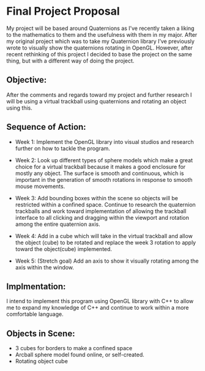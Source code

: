 # **Final Project Proposal**
My project will be based around Quaternions as I’ve recently taken a liking to the mathematics to them and the usefulness with them in my major. After my original project which was to take my Quaternion library I’ve previously wrote to visually show the quaternions rotating in OpenGL. However, after recent rethinking of this project I decided to base the project on the same thing, but with a different way of doing the project.

## **Objective:**
After the comments and regards toward my project and further research I will be using a virtual trackball using quaternions and rotating an object using this. 

## **Sequence of Action:**
* Week 1: Implement the OpenGL library into visual studios and research further on how to tackle the program.

* Week 2: Look up different types of sphere models which make a great choice for a virtual trackball because it makes a good enclosure for mostly any object. The surface is smooth and continuous, which is important in the generation of smooth rotations in response to smooth mouse movements.

* Week 3: Add bounding boxes within the scene so objects will be restricted within a confined space. Continue to research the quaternion trackballs and work toward implementation of allowing the trackball interface to all clicking and dragging within the viewport and rotation among the entire quaternion axis.

* Week 4: Add in a cube which will take in the virtual trackball and allow the object (cube) to be rotated and replace the week 3 rotation to apply toward the object(cube) implemented.

* Week 5: (Stretch goal) Add an axis to show it visually rotating among the axis within the window.

## **Implmentation:**
I intend to implement this program using OpenGL library with C++ to allow me to expand my knowledge of C++ and continue to work within a more comfortable language.

## **Objects in Scene:**
* 3 cubes for borders to make a confined space
* Arcball sphere model found online, or self-created.
* Rotating object cube

